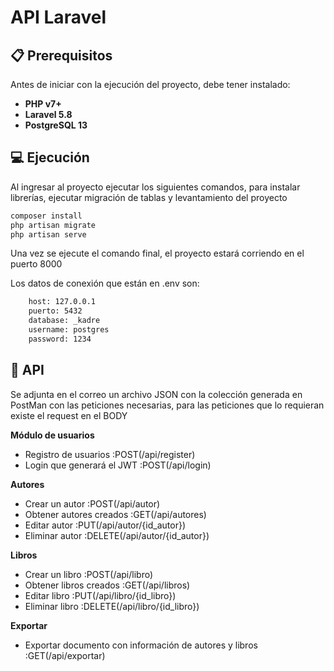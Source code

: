 # API Laravel

## **📋 Prerequisitos**

Antes de iniciar con la ejecución del proyecto, debe tener instalado:

- **PHP v7+**
- **Laravel 5.8**
- **PostgreSQL 13**

## **💻 Ejecución**

Al ingresar al proyecto ejecutar los siguientes comandos, para instalar librerías, ejecutar migración de tablas y levantamiento del proyecto

```bash
composer install
php artisan migrate
php artisan serve
```

Una vez se ejecute el comando final, el proyecto estará corriendo en el puerto 8000

Los datos de conexión que están en .env son:
```bash
    host: 127.0.0.1
    puerto: 5432
    database: _kadre
    username: postgres
    password: 1234
```

## **🚀 API**

Se adjunta en el correo un archivo JSON con la colección generada en PostMan con las peticiones necesarias, para las peticiones que lo requieran existe el request en el BODY

**Módulo de usuarios**
- Registro de usuarios :POST(/api/register)
- Login que generará el JWT :POST(/api/login)

**Autores**
- Crear un autor :POST(/api/autor)
- Obtener autores creados :GET(/api/autores)
- Editar autor :PUT(/api/autor/{id_autor})
- Eliminar autor :DELETE(/api/autor/{id_autor})

**Libros**
- Crear un libro :POST(/api/libro)
- Obtener libros creados :GET(/api/libros)
- Editar libro :PUT(/api/libro/{id_libro})
- Eliminar libro :DELETE(/api/libro/{id_libro})

**Exportar**
- Exportar documento con información de autores y libros :GET(/api/exportar)

